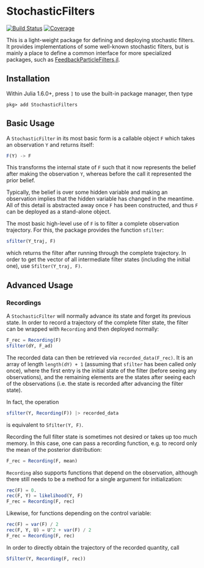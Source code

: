 # StochasticFilters

[![Build Status](https://travis-ci.com/simsurace/StochasticFilters.jl.svg?branch=master)](https://travis-ci.com/simsurace/StochasticFilters.jl)
[![Coverage](https://codecov.io/gh/simsurace/StochasticFilters.jl/branch/master/graph/badge.svg)](https://codecov.io/gh/simsurace/StochasticFilters.jl)

This is a light-weight package for defining and deploying stochastic filters.
It provides implementations of some well-known stochastic filters, but is mainly a place to define a common interface for more specialized packages, such as [FeedbackParticleFilters.jl](https://github.com/simsurace/FeedbackParticleFilters.jl).

## Installation

Within Julia 1.6.0+, press `]` to use the built-in package manager, then type

```
pkg> add StochasticFilters
```

## Basic Usage

A `StochasticFilter` in its most basic form is a callable object `F` which takes an observation `Y` and returns itself:

```julia
F(Y) -> F
```

This transforms the internal state of `F` such that it now represents the belief after making the observation `Y`, whereas before the call it represented the prior belief.

Typically, the belief is over some hidden variable and making an observation implies that the hidden variable has changed in the meantime. All of this detail is abstracted away once `F` has been constructed, and thus `F` can be deployed as a stand-alone object.

The most basic high-level use of `F` is to filter a complete observation trajectory.
For this, the package provides the function `sfilter`:
```julia
sfilter(Y_traj, F)
```
which returns the filter after running through the complete trajectory.
In order to get the vector of all intermediate filter states (including the initial one), use `Sfilter(Y_traj, F)`.

## Advanced Usage
### Recordings
A `StochasticFilter` will normally advance its state and forget its previous state. 
In order to record a trajectory of the complete filter state, the filter can be wrapped with `Recording` and then deployed normally:
```julia
F_rec = Recording(F)
sfilter(dY, F_ad)
```
The recorded data can then be retrieved via `recorded_data(F_rec)`.
It is an array of length `length(dY) + 1` (assuming that `sfilter` has been called only once), where the first entry is the initial state of the filter (before seeing any observations), and the remaining elements are the states after seeing each of the observations (i.e. the state is recorded after advancing the filter state).

In fact, the operation
```julia
sfilter(Y, Recording(F)) |> recorded_data
```
is equivalent to `Sfilter(Y, F)`.

Recording the full filter state is sometimes not desired or takes up too much memory.
In this case, one can pass a recording function, e.g. to record only the mean of the posterior distribution:
```julia
F_rec = Recording(F, mean)
```
`Recording` also supports functions that depend on the observation, although there still needs to be a method for a single argument for initialization:
```julia
rec(F) = 0.
rec(F, Y) = likelihood(Y, F)
F_rec = Recording(F, rec)
```
Likewise, for functions depending on the control variable:
```julia
rec(F) = var(F) / 2
rec(F, Y, U) = U^2 + var(F) / 2
F_rec = Recording(F, rec)
```
In order to directly obtain the trajectory of the recorded quantity, call
```julia
Sfilter(Y, Recording(F, rec))
```

